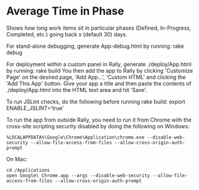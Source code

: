 # Average Time in Phase #

Shows how long work items sit in particular phases (Defined, In-Progress, Completed, etc.) going back x (default 30) days.

For stand-alone debugging, generate App-debug.html by running:
rake debug

For deployment within a custom panel in Rally, generate ./deploy/App.html by running:
rake build
You then add the app to Rally by clicking 'Customize Page' on the desired page, 'Add App...', 'Custom HTML' and clicking the 'Add This App' button.
Give your app a title and then paste the contents of ./deploy/App.html into the HTML text area and hit 'Save'.

To run JSLint checks, do the following before running rake build:
export ENABLE_JSLINT='true'

To run the app from outside Rally, you need to run it from Chrome with the cross-site scripting security disabled by doing the following on Windows:

    %LOCALAPPDATA%\Google\Chrome\Application\chrome.exe --disable-web-security --allow-file-access-from-files --allow-cross-origin-auth-prompt

On Mac:

    cd /Applications
    open Google\ Chrome.app --args --disable-web-security --allow-file-access-from-files --allow-cross-origin-auth-prompt
